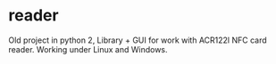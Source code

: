 reader
======

Old project in python 2, Library + GUI for work with ACR122l NFC card reader. Working under Linux and Windows.